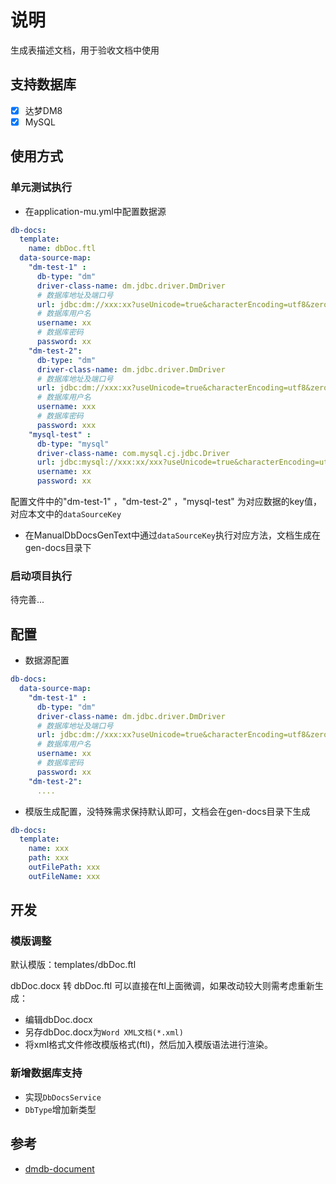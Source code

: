# 说明

生成表描述文档，用于验收文档中使用

## 支持数据库

- [x] 达梦DM8
- [x] MySQL

## 使用方式

### 单元测试执行

- 在application-mu.yml中配置数据源 
```yaml
db-docs:
  template:
    name: dbDoc.ftl
  data-source-map:
    "dm-test-1" :
      db-type: "dm"
      driver-class-name: dm.jdbc.driver.DmDriver
      # 数据库地址及端口号
      url: jdbc:dm://xxx:xx?useUnicode=true&characterEncoding=utf8&zeroDateTimeBehavior=convertToNull&useSSL=true&serverTimezone=Asia/Shanghai
      # 数据库用户名
      username: xx
      # 数据库密码
      password: xx
    "dm-test-2":
      db-type: "dm"
      driver-class-name: dm.jdbc.driver.DmDriver
      # 数据库地址及端口号
      url: jdbc:dm://xxx:xx?useUnicode=true&characterEncoding=utf8&zeroDateTimeBehavior=convertToNull&useSSL=true&serverTimezone=Asia/Shanghai
      # 数据库用户名
      username: xxx
      # 数据库密码
      password: xxx
    "mysql-test" :
      db-type: "mysql"
      driver-class-name: com.mysql.cj.jdbc.Driver
      url: jdbc:mysql://xxx:xx/xxx?useUnicode=true&characterEncoding=utf8&zeroDateTimeBehavior=convertToNull&useSSL=true&serverTimezone=Asia/Shanghai
      username: xx
      password: xx
```

配置文件中的"dm-test-1" ，"dm-test-2" ，"mysql-test" 为对应数据的key值，对应本文中的`dataSourceKey`

- 在ManualDbDocsGenText中通过`dataSourceKey`执行对应方法，文档生成在gen-docs目录下

### 启动项目执行

待完善...

## 配置

- 数据源配置 
```yaml
db-docs:
  data-source-map:
    "dm-test-1" :
      db-type: "dm"
      driver-class-name: dm.jdbc.driver.DmDriver
      # 数据库地址及端口号
      url: jdbc:dm://xxx:xx?useUnicode=true&characterEncoding=utf8&zeroDateTimeBehavior=convertToNull&useSSL=true&serverTimezone=Asia/Shanghai
      # 数据库用户名
      username: xx
      # 数据库密码
      password: xx
    "dm-test-2":
      ....
```
- 模版生成配置，没特殊需求保持默认即可，文档会在gen-docs目录下生成
```yaml
db-docs:
  template:
    name: xxx
    path: xxx
    outFilePath: xxx
    outFileName: xxx
```

## 开发


### 模版调整
默认模版：templates/dbDoc.ftl

dbDoc.docx 转 dbDoc.ftl
可以直接在ftl上面微调，如果改动较大则需考虑重新生成：
- 编辑dbDoc.docx
- 另存dbDoc.docx为`Word XML文档(*.xml)`
- 将xml格式文件修改模版格式(ftl)，然后加入模版语法进行渲染。

### 新增数据库支持
- 实现`DbDocsService`
- `DbType`增加新类型


## 参考

* [dmdb-document](https://gitee.com/zoolye/dmdb-document)

